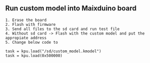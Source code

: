 
## Run custom model into Maixduino board

    1. Erase the board
    2. Flash with firmware
    3. Send all files to the sd card and run test file
    4. Without sd card -> Flash with the custom model and put the appropiate address
    5. Change below code to
    
    task = kpu.load("/sd/custom_model.kmodel")
    task = kpu.load(0x500000)
